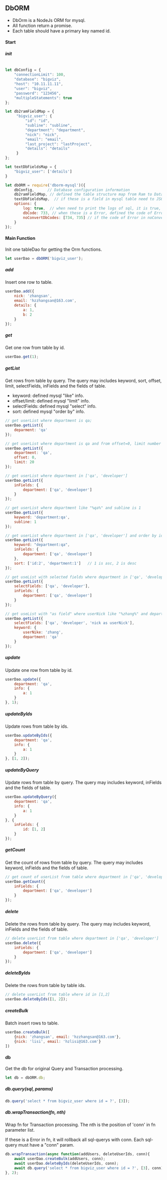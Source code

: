 ## DbORM

- DbOrm is a NodeJs ORM for mysql.
- All function return a promise.
- Each table should have a primary key named id.

#### Start

##### init

```javascript

let dbConfig = {
    "connectionLimit": 100,
    "database": "bigviz",
    "host": "10.11.11.11",
    "user": "bigviz",
    "password": "123456",
    "multipleStatements": true
};

let db2ramFieldMap = {
     "bigviz_user": {
         "id": "id",
         "subline": "subline",
         "department": "department",
         "nick": "nick",
         "email": "email",
         "last_project": "lastProject",
         "details": "details"
     }
};

let textDbFieldsMap = {
    "bigviz_user": ['details']
}

let dbORM = require('dborm-mysql')({
    dbConfig,      // Database configuration information
    db2ramFieldMap, // defined the table structure map from Ram to Database
    textDbFieldsMap,  // if these is a field in mysql table need to JSON.parse or JSON.stringify, you need to add it.
    options: {
        log: true,  // when need to print the logs of sql, it is true, default false.
        dbCode: 733, // when these is a Error, defined the code of Error， default 733.
        noConvertDbCodes: [734, 735] // if the code of Error in noConvertDbCodes, it will not convert it to dbCode. default []
    }
});

```

#### Main Function

Init one tableDao for getting the Orm functions.

```javascript
let userDao = dbORM('bigviz_user');
```


##### add

Insert one row to table.

```javascript
userDao.add({
    nick: 'zhangsan',
    email: 'hzzhangsan@163.com',
    details: {
        a: 1,
        b: 2
    }
});

```

##### get

Get one row from table by id.

```javascript
userDao.get(1);

```

##### getList

Get rows from table by query. The query may includes keyword, sort, offset, limit, selectFields, inFields and the fields of table.

- keyword: defined mysql "like" info.
- offset/limit: defined mysql "limit" info.
- selectFields: defined mysql "select" info.
- sort: defined mysql "order by" info.

```javascript
// get userList where department is qa;
userDao.getList({
    deparment: 'qa'
});

// get userList where department is qa and from offset=0, limit number is 20.
userDao.getList({
    department: 'qa',
    offset: 0,
    limit: 20
});

// get userList where department in ['qa', 'developer']
userDao.getList({
    inFields: {
        department: ['qa', 'developer']
    }
});

// get userList where department like "%qa%" and subline is 1
userDao.getList({
    keyword: 'department:qa',
    subline: 1
});

// get userList where department in ['qa', 'developer'] and order by id desc, department asc
userDao.getList({
    keyword: "department:qa",
    inFields: {
        department: ['qa', 'developer']
    },
    sort: ['id:2', 'department:1']   // 1 is asc, 2 is desc
});

// get useList with selected fields where department in ['qa', 'developer']
userDao.getList({
    selectFields: ['qa', 'developer'],
    inFields: {
        department: ['qa', 'developer']
    }
});

// get useList with "as field" where userNick like "%zhang%" and department like "%qa%"
userDao.getList({
    selectFields: ['qa', 'developer', 'nick as userNick'],
    keyword: {
        userNike: 'zhang',
        department: 'qa'
    }
});

```

##### update

Update one row from table by id.

```javascript
userDao.update({
    department: 'qa',
    info: {
        a: 1
    }
}, 1);

```

##### updateByIds

Update rows from table by ids.

```javascript
userDao.updateByIds({
    department: 'qa',
    info: {
        a: 1
    }
}, [1, 2]);

```

##### updateByQuery

Update rows from table by query. The query may includes keyword, inFields and the fields of table.

```javascript
userDao.updateByQuery({
    department: 'qa',
    info: {
        a: 1
    }
}, {
    inFields: {
        id: [1, 2]
    }
});

```

##### getCount

Get the count of rows from table by query. The query may includes keyword, inFields and the fields of table.

```javascript
// get count of userList from table where department in ['qa', 'developer']
userDao.getCount({
    inFields: {
        department: ['qa', 'developer']
    }
});

```

##### delete

Delete the rows from table by query. The query may includes keyword, inFields and the fields of table.

```javascript
// delete userList from table where department in ['qa', 'developer']
userDao.delete({
    inFields: {
        department: ['qa', 'developer']
    }
});

```

##### deleteByIds

Delete the rows from table by table ids.

```javascript
// delete userList from table where id in [1,2]
userDao.deleteByIds([1, 2]);

```

##### createBulk

Batch insert rows to table.

```javascript
userDao.createBulk([
    {nick: 'zhangsan', email: 'hzzhangsan@163.com'},
    {nick: 'lisi', email: 'hzlisi@163.com'}
])

```

#### db

Get the db for original Query and Transaction processing.

```javascript
let db = dbORM.db;
```

##### db.query(sql, params)

```javascript
db.query('select * from bigviz_user where id = ?', [3]);
```

##### db.wrapTransaction(fn, nth)

Wrap fn for Transaction processing. The nth is the position of 'conn' in fn parameter list.

If these is a Error in fn, it will rollback all sql-querys with conn. Each sql-query must have a "conn" param.

```javascript
db.wrapTransaction(async function(addUsers, deleteUserIds, conn){
    await userDao.createBulk(addUsers, conn);
    await userDao.deleteByIds(deleteUserIds, conn);
    await db.query('select * from bigviz_user where id = ?', [3], conn);
}, 2);
```



